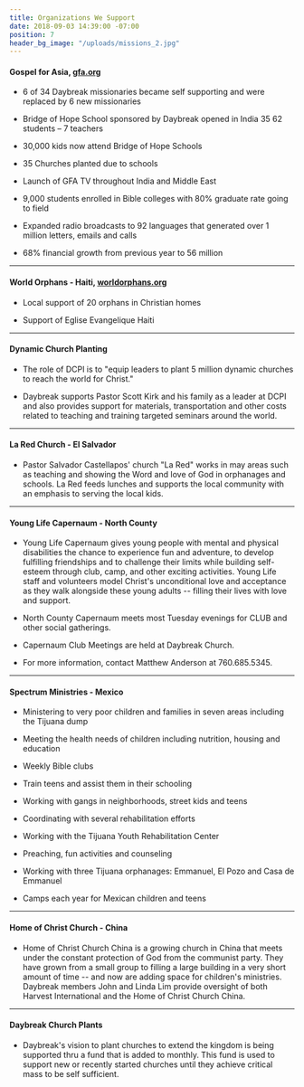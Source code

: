 ```yaml
---
title: Organizations We Support
date: 2018-09-03 14:39:00 -07:00
position: 7
header_bg_image: "/uploads/missions_2.jpg"
---
```


#### Gospel for Asia, [gfa.org](http://gfa.org)

* 6 of 34 Daybreak missionaries became self supporting and were replaced by 6 new missionaries

* Bridge of Hope School sponsored by Daybreak opened in India 35 62 students – 7 teachers

* 30,000 kids now attend Bridge of Hope Schools

* 35 Churches planted due to schools

* Launch of GFA TV throughout India and Middle East

* 9,000 students enrolled in Bible colleges with 80% graduate rate going to field

* Expanded radio broadcasts to 92 languages that generated over 1 million  letters, emails and calls

* 68% financial growth from previous year to 56 million

---

#### World Orphans - Haiti, [worldorphans.org](worldorphans.org)

* Local support of 20 orphans in Christian homes

* Support of Eglise Evangelique Haiti

---

#### Dynamic Church Planting

* The role of DCPI is to "equip leaders to plant 5 million dynamic churches to reach the world for Christ."

* Daybreak supports Pastor Scott Kirk and his family as a leader at DCPI and also provides support for materials, transportation and other costs related to teaching and training targeted seminars around the world.

---

#### La Red Church - El Salvador

* Pastor Salvador Castellapos' church "La Red" works in may areas such as teaching and showing the Word and love of God in orphanages and schools.  La Red feeds lunches and supports the local community with an emphasis to serving the local kids.

---

#### Young Life Capernaum - North County

* Young Life Capernaum  gives young people with mental and physical disabilities the chance to experience fun and adventure, to develop fulfilling friendships and to challenge their limits while building self-esteem through club, camp, and other exciting activities. Young Life staff and volunteers model Christ's unconditional love and acceptance as they walk alongside these young adults -- filling their lives with love and support.

* North County Capernaum meets most Tuesday evenings for CLUB and other social gatherings.
* Capernaum Club Meetings are held at Daybreak Church.
* For more information, contact Matthew Anderson at 760.685.5345.

---

#### Spectrum Ministries - Mexico

* Ministering  to very poor children and families in seven areas including the Tijuana dump

* Meeting the health needs of children including nutrition, housing and education

* Weekly Bible clubs

* Train teens and assist them in their schooling

* Working with gangs in neighborhoods, street kids and teens

* Coordinating with several rehabilitation efforts

* Working with the Tijuana Youth Rehabilitation Center

* Preaching, fun activities and counseling

* Working with three Tijuana orphanages: Emmanuel, El Pozo and Casa de Emmanuel

* Camps each year for Mexican children and teens

---

#### Home of Christ Church - China

* Home of Christ Church China is a growing church in China that meets under the constant protection of God from the communist party. They have grown from a small group to filling a large building in a very short amount of time -- and now are adding space for children's ministries. Daybreak members John and Linda Lim provide oversight of both Harvest International and the Home of Christ Church China.

---

#### Daybreak Church Plants

* Daybreak's vision to plant churches to extend the kingdom is being supported thru a fund that is added to monthly. This fund is used to support new or recently started churches until they achieve critical mass to be self sufficient.